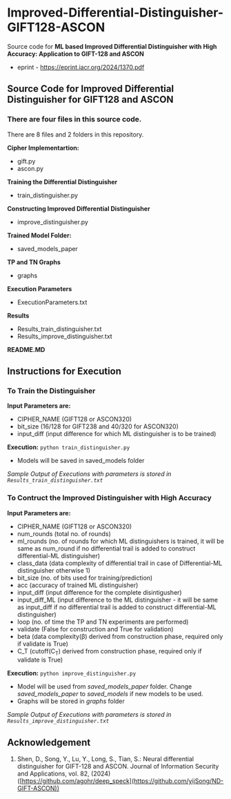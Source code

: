 # Improved-Differential-Distinguisher-GIFT128-ASCON
Source code for **ML based Improved Differential Distinguisher with High Accuracy: Application to GIFT-128 and ASCON** 
* eprint - https://eprint.iacr.org/2024/1370.pdf

## Source Code for Improved Differential Distinguisher for GIFT128 and ASCON

### There are four files in this source code.
There are 8 files and 2 folders in this repository.

**Cipher Implementartion:**
* gift.py
* ascon.py

**Training the Differential Distinguisher**
* train_distinguisher.py

**Constructing Improved Differential Distinguisher**
* improve_distinguisher.py

**Trained Model Folder:**
* saved_models_paper
  
**TP and TN Graphs**
* graphs

**Execution Parameters**
* ExecutionParameters.txt

**Results**
* Results_train_distinguisher.txt
* Results_improve_distinguisher.txt

**README.MD**

## Instructions for Execution 
### To Train the Distinguisher 
**Input Parameters are:**
* CIPHER_NAME (GIFT128 or ASCON320)
* bit_size (16/128 for GIFT238 and 40/320 for ASCON320)
* input_diff (input difference for which ML distinguisher is to be trained)

**Execution:**
```python train_distinguisher.py```
* Models will be saved in saved_models folder

*Sample Output of Executions with parameters is stored in ```Results_train_distinguisher.txt```*

### To Contruct the Improved Distinguisher with High Accuracy ###
**Input Parameters are:**
* CIPHER_NAME (GIFT128 or ASCON320)
* num_rounds (total no. of rounds)
* ml_rounds (no. of rounds for which ML distinguishers is trained, it will be same as num_round if no differential trail is added to construct differential-ML distinguisher)
* class_data (data complexity of differential trail in case of Differential-ML distinguisher otherwise 1)
* bit_size (no. of bits used for training/prediction)
* acc (accuracy of trained ML distinguisher)
* input_diff (input difference for the complete disintigusher)
* input_diff_ML (input difference to the ML distinguisher - it will be same as input_diff if no differential trail is added to construct differential-ML distinguisher)
* loop (no. of time the TP and TN experiments are performed)
* validate (False for construction and True for validation)
* beta (data complexity(β) derived from construction phase, required only if validate is True)
* C_T (cutoff(C<sub>T</sub>) derived from construction phase, required only if validate is True)
  
**Execution:**
```python improve_distinguisher.py```
* Model will be used from *saved_models_paper* folder. Change *saved_models_paper* to *saved_models* if new models to be used. 
* Graphs will be stored in *graphs* folder

*Sample Output of Executions with parameters is stored in ```Results_improve_distinguisher.txt```*

## Acknowledgement ##
1. Shen, D., Song, Y., Lu, Y., Long, S., Tian, S.: Neural differential distinguisher for GIFT-128 and ASCON. Journal of Information Security and Applications, vol. 82, (2024) ([https://github.com/agohr/deep_speck](https://github.com/yijSong/ND-GIFT-ASCON))
